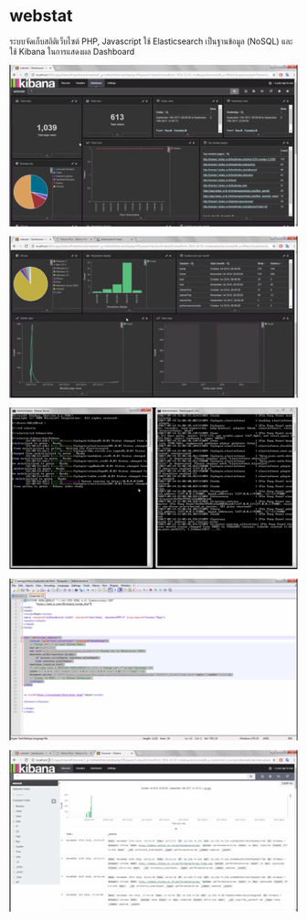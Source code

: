 ﻿# webstat
ระบบจัดเก็บสถิติเว็บไซต์ PHP, Javascript ใช้ Elasticsearch เป็นฐานข้อมูล (NoSQL) และใช้ Kibana ในการแสดงผล Dashboard

![alt text](https://github.com/StCrownClown/webstat/blob/master/images/webstat01.png "webstat 1")

![alt text](https://github.com/StCrownClown/webstat/blob/master/images/webstat02.png "webstat 2")

![alt text](https://github.com/StCrownClown/webstat/blob/master/images/webstat03.png "webstat 3")

![alt text](https://github.com/StCrownClown/webstat/blob/master/images/webstat04.png "webstat 4")

![alt text](https://github.com/StCrownClown/webstat/blob/master/images/webstat05.png "webstat 5")

